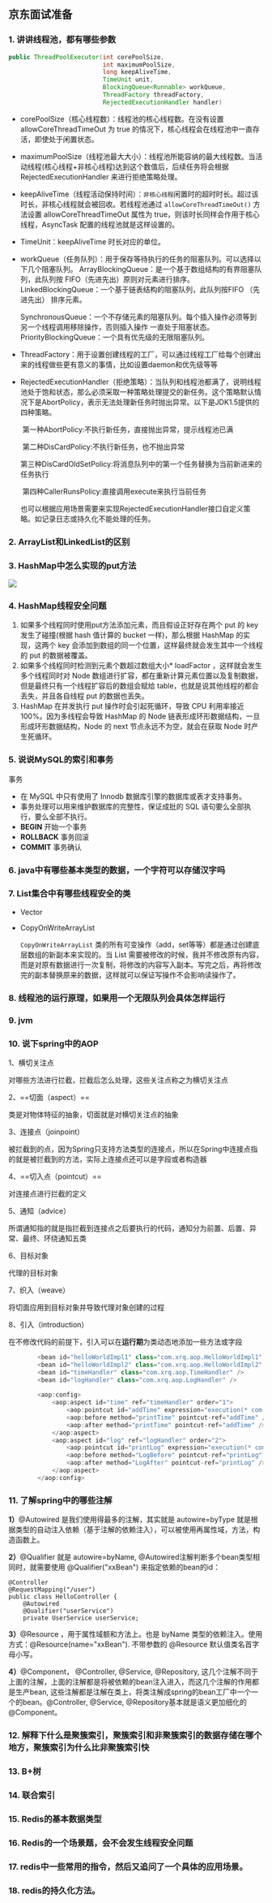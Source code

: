 ## 京东面试准备

### 1. 讲讲线程池，都有哪些参数

```java
public ThreadPoolExecutor(int corePoolSize,
                          int maximumPoolSize,
                          long keepAliveTime, 
                          TimeUnit unit,
                          BlockingQueue<Runnable> workQueue,
                          ThreadFactory threadFactory, 
                          RejectedExecutionHandler handler)
```
* corePoolSize（核心线程数）：线程池的核心线程数。在没有设置 allowCoreThreadTimeOut 为 true 的情况下，核心线程会在线程池中一直存活，即使处于闲置状态。

* maximumPoolSize（线程池最大大小）：线程池所能容纳的最大线程数。当活动线程(核心线程+非核心线程)达到这个数值后，后续任务将会根据 RejectedExecutionHandler 来进行拒绝策略处理。

* keepAliveTime（线程活动保持时间）：`非核心线程`闲置时的超时时长。超过该时长，非核心线程就会被回收。若线程池通过 `allowCoreThreadTimeOut()` 方法设置 allowCoreThreadTimeOut 属性为 true，则该时长同样会作用于核心线程，AsyncTask 配置的线程池就是这样设置的。

* TimeUnit：keepAliveTime 时长对应的单位。

* workQueue（任务队列）：用于保存等待执行的任务的阻塞队列。可以选择以下几个阻塞队列。
         ArrayBlockingQueue：是一个基于数组结构的有界阻塞队列，此队列按 FIFO（先进先出）原则对元素进行排序。
         LinkedBlockingQueue：一个基于链表结构的阻塞队列，此队列按FIFO （先进先出） 排序元素。
     
    ​     SynchronousQueue：一个不存储元素的阻塞队列。每个插入操作必须等到另一个线程调用移除操作，否则插入操作  一直处于阻塞状态。
    ​     PriorityBlockingQueue：一个具有优先级的无限阻塞队列。
    
* ThreadFactory：用于设置创建线程的工厂，可以通过线程工厂给每个创建出来的线程做些更有意义的事情，比如设置daemon和优先级等等

* RejectedExecutionHandler（拒绝策略）：当队列和线程池都满了，说明线程池处于饱和状态，那么必须采取一种策略处理提交的新任务。这个策略默认情况下是AbortPolicy，表示无法处理新任务时抛出异常。以下是JDK1.5提供的四种策略。 
  
    ​    第一种AbortPolicy:不执行新任务，直接抛出异常，提示线程池已满             
    
    ​    第二种DisCardPolicy:不执行新任务，也不抛出异常             
    
    ​    第三种DisCardOldSetPolicy:将消息队列中的第一个任务替换为当前新进来的任务执行             
    
    ​    第四种CallerRunsPolicy:直接调用execute来执行当前任务
    
    也可以根据应用场景需要来实现RejectedExecutionHandler接口自定义策略。如记录日志或持久化不能处理的任务。
### 2. ArrayList和LinkedList的区别

### 3. HashMap中怎么实现的put方法

![](images\HashMap的put操作.jpg)

### 4. HashMap线程安全问题

1. 如果多个线程同时使用put方法添加元素，而且假设正好存在两个 put 的 key 发生了碰撞(根据 hash 值计算的 bucket 一样)，那么根据 HashMap 的实现，这两个 key 会添加到数组的同一个位置，这样最终就会发生其中一个线程的 put 的数据被覆盖。
2. 如果多个线程同时检测到元素个数超过数组大小* loadFactor ，这样就会发生多个线程同时对 Node 数组进行扩容，都在重新计算元素位置以及复制数据，但是最终只有一个线程扩容后的数组会赋给 table，也就是说其他线程的都会丢失，并且各自线程 put 的数据也丢失。
3. HashMap 在并发执行 put 操作时会引起死循环，导致 CPU 利用率接近100%。因为多线程会导致 HashMap 的 Node 链表形成环形数据结构，一旦形成环形数据结构，Node 的 next 节点永远不为空，就会在获取 Node 时产生死循环。

### 5. 说说MySQL的索引和事务

事务

- 在 MySQL 中只有使用了 Innodb 数据库引擎的数据库或表才支持事务。
- 事务处理可以用来维护数据库的完整性，保证成批的 SQL 语句要么全部执行，要么全部不执行。
- **BEGIN** 开始一个事务
- **ROLLBACK** 事务回滚
- **COMMIT** 事务确认

### 6. java中有哪些基本类型的数据，一个字符可以存储汉字吗

### 7. List集合中有哪些线程安全的类

* Vector

* CopyOnWriteArrayList

  `CopyOnWriteArrayList` 类的所有可变操作（add，set等等）都是通过创建底层数组的新副本来实现的。当 List 需要被修改的时候，我并不修改原有内容，而是对原有数据进行一次复制，将修改的内容写入副本。写完之后，再将修改完的副本替换原来的数据，这样就可以保证写操作不会影响读操作了。

### 8. 线程池的运行原理，如果用一个无限队列会具体怎样运行

### 9. jvm

### 10. 说下spring中的AOP

1、横切关注点

对哪些方法进行拦截，拦截后怎么处理，这些关注点称之为横切关注点

2、==切面（aspect）==

类是对物体特征的抽象，切面就是对横切关注点的抽象

3、连接点（joinpoint）

被拦截到的点，因为Spring只支持方法类型的连接点，所以在Spring中连接点指的就是被拦截到的方法，实际上连接点还可以是字段或者构造器

4、==切入点（pointcut）==

对连接点进行拦截的定义

5、通知（advice）

所谓通知指的就是指拦截到连接点之后要执行的代码，通知分为前置、后置、异常、最终、环绕通知五类

6、目标对象

代理的目标对象

7、织入（weave）

将切面应用到目标对象并导致代理对象创建的过程

8、引入（introduction）

在不修改代码的前提下，引入可以在**运行期**为类动态地添加一些方法或字段

```java
        <bean id="helloWorldImpl1" class="com.xrq.aop.HelloWorldImpl1" />
        <bean id="helloWorldImpl2" class="com.xrq.aop.HelloWorldImpl2" />
        <bean id="timeHandler" class="com.xrq.aop.TimeHandler" />
        <bean id="logHandler" class="com.xrq.aop.LogHandler" />
        
        <aop:config>
            <aop:aspect id="time" ref="timeHandler" order="1">
                <aop:pointcut id="addTime" expression="execution(* com.xrq.aop.HelloWorld.print*(..))" />
                <aop:before method="printTime" pointcut-ref="addTime" />
                <aop:after method="printTime" pointcut-ref="addTime" />
            </aop:aspect>
            <aop:aspect id="log" ref="logHandler" order="2">
                <aop:pointcut id="printLog" expression="execution(* com.xrq.aop.HelloWorld.do*(..))" />
                <aop:before method="LogBefore" pointcut-ref="printLog" />
                <aop:after method="LogAfter" pointcut-ref="printLog" />
            </aop:aspect>
        </aop:config>
```

### 11. 了解spring中的哪些注解

**1）**@Autowired 是我们使用得最多的注解，其实就是 autowire=byType 就是根据类型的自动注入依赖（基于注解的依赖注入），可以被使用再属性域，方法，构造函数上。

**2）**@Qualifier 就是 autowire=byName, @Autowired注解判断多个bean类型相同时，就需要使用 @Qualifier("xxBean") 来指定依赖的bean的id：

```
@Controller
@RequestMapping("/user")
public class HelloController {
    @Autowired
    @Qualifier("userService")
    private UserService userService;
```

**3）**@Resource ，用于属性域额和方法上。也是 byName 类型的依赖注入。使用方式：@Resource(name="xxBean"). 不带参数的 @Resource 默认值类名首字母小写。

**4）**@Component， @Controller, @Service, @Repository, 这几个注解不同于上面的注解，上面的注解都是将被依赖的bean注入进入，而这几个注解的作用都是生产bean, 这些注解都是注解在类上，将类注解成spring的bean工厂中一个一个的bean。@Controller, @Service, @Repository基本就是语义更加细化的@Component。

### 12. 解释下什么是聚簇索引，聚簇索引和非聚簇索引的数据存储在哪个地方，聚簇索引为什么比非聚簇索引快

### 13. B+树

### 14. 联合索引

### 15. Redis的基本数据类型

### 16. Redis的一个场景题，会不会发生线程安全问题

### 17. redis中一些常用的指令，然后又追问了一个具体的应用场景。

### 18. redis的持久化方法。
